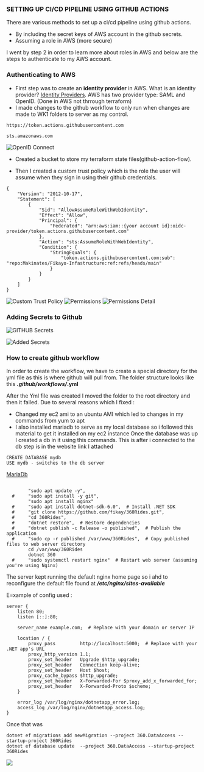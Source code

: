 ### SETTING UP CI/CD PIPELINE USING GITHUB ACTIONS

There are various methods to set up a ci/cd pipeline using github actions.

- By including the secret keys of AWS account in the github secrets.
- Assuming a role in AWS (more secure)

I went by step 2 in order to learn more about roles in AWS and below are the steps to authenticate to my AWS account.

### Authenticating to AWS

- First step was to create an **identity provider** in AWS. What is an identity provider? [Identity Providers](https://www.okta.com/identity-101/why-your-company-needs-an-identity-provider/). AWS has two provider type: SAML and OpenID. (Done in AWS not thrrough terraform)
- I made changes to the github workflow to only run when changes are made to WK1 folders to server as my control.

```
https://token.actions.githubusercontent.com

sts.amazonaws.com
```

![OpenID Connect](./Assets/OpeniId.png)

- Created a bucket to store my terraform state files(github-action-flow).

- Then I created a custom trust policy which is the role the user will assume when they sign in using their github credentials.

```
{
    "Version": "2012-10-17",
    "Statement": [
        {
            "Sid": "AllowAssumeRoleWithWebIdentity",
            "Effect": "Allow",
            "Principal": {
                "Federated": "arn:aws:iam::{your account id}:oidc-provider/token.actions.githubusercontent.com"
            },
            "Action": "sts:AssumeRoleWithWebIdentity",
            "Condition": {
                "StringEquals": {
                    "token.actions.githubusercontent.com:sub": "repo:Makinates/Fikayo-Infastructure:ref:refs/heads/main"
                }
            }
        }
    ]
}

```

![Custom Trust Policy](./Assets/TrustPolicy.png)
![Permissions](./Assets/permissions.png)
![Permissions Detail](./Assets/PermissionsDetails.png)

### Adding Secrets to Github

![GITHUB Secrets](./Assets/GithubSecrets.png)

![Added Secrets](./Assets/SecrestAdded.png)

### How to create github workflow

In order to create the workflow, we have to create a special directory for the yml file as this is where github will pull from. The folder structure looks like this **_.github/workflows/_.yml**

After the Yml file was created I moved the folder to the root directory and then it failed. Due to several reasons which I fixed :

- Changed my ec2 ami to an ubuntu AMI which led to changes in my commands from yum to apt
- I also installed mariadb to serve as my local database so i followed this material to get it installed on my ec2 instance
Once the database was up I created a db in it using this commands. This is after i connected to the db step is in the website link I attached
```
CREATE DATABASE mydb
USE mydb - switches to the db server
```
  [MariaDb](https://phoenixnap.com/kb/how-to-install-mariadb-ubuntu)

```

        "sudo apt update -y",
  #     "sudo apt install -y git",
        "sudo apt install nginx"
  #     "sudo apt install dotnet-sdk-6.0",  # Install .NET SDK
  #     "git clone https://github.com/fikay/360Rides.git",
  #     "cd 360Rides",
  #     "dotnet restore",  # Restore dependencies
  #     "dotnet publish -c Release -o published",  # Publish the application
  #     "sudo cp -r published /var/www/360Rides",  # Copy published files to web server directory
        cd /var/www/360Rides
        dotnet 360
  #     "sudo systemctl restart nginx"  # Restart web server (assuming you're using Nginx)

```

The server kept running the default nginx home page so i ahd to reconfigure the default file found at **_/etc/nginx/sites-available_**

E=xample of config used :

```
server {
    listen 80;
    listen [::]:80;

    server_name example.com;  # Replace with your domain or server IP

    location / {
        proxy_pass         http://localhost:5000;  # Replace with your .NET app's URL
        proxy_http_version 1.1;
        proxy_set_header   Upgrade $http_upgrade;
        proxy_set_header   Connection keep-alive;
        proxy_set_header   Host $host;
        proxy_cache_bypass $http_upgrade;
        proxy_set_header   X-Forwarded-For $proxy_add_x_forwarded_for;
        proxy_set_header   X-Forwarded-Proto $scheme;
    }

    error_log /var/log/nginx/dotnetapp_error.log;
    access_log /var/log/nginx/dotnetapp_access.log;
}

```

Once that was



```
dotnet ef migrations add newMigration --project 360.DataAccess --startup-project 360Rides
dotnet ef database update  --project 360.DataAccess --startup-project 360Rides
```


![](./Assets/MyWORKINGAPPWITHOUTCSS.png)
